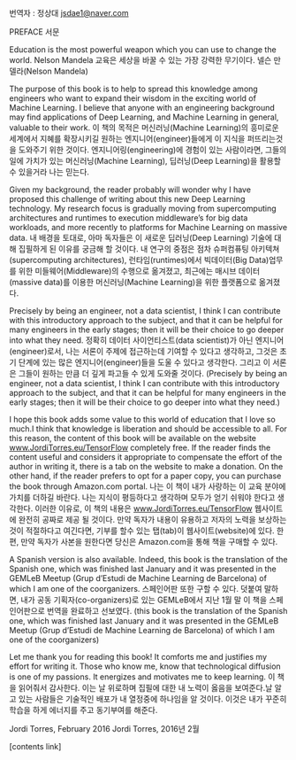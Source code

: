 번역자 : 정상대 jsdae1@naver.com 

PREFACE
서문

Education is the most powerful weapon which you can use to change the world. Nelson Mandela
교육은 세상을 바꿀 수 있는 가장 강력한 무기이다. 넬슨 만델라(Nelson Mandela)

The purpose of this book is to help to spread this knowledge among engineers who want to expand their wisdom in the exciting world of Machine Learning. I believe that anyone with an engineering background may find applications of Deep Learning, and Machine Learning in general, valuable to their work.
이 책의 목적은 머신러닝(Machine Learning)의 흥미로운 세계에서 지혜를 확장시키길 원하는 엔지니어(engineer)들에게 이 지식을 퍼뜨리는것을 도와주기 위한 것이다. 엔지니어링(engineering)에 경험이 있는 사람이라면, 그들의 일에 가치가 있는 머신러닝(Machine Learning), 딥러닝(Deep Learning)을 활용할 수 있을거라 나는 믿는다.

Given my background, the reader probably will wonder why I have proposed this challenge of writing about this new Deep Learning technology. My research focus is gradually moving from supercomputing architectures and runtimes to execution middleware’s for big data workloads, and more recently to platforms for Machine Learning on massive data.
내 배경을 토대로, 아마 독자들은 이 새로운 딥러닝(Deep Learning) 기술에 대해 집필하게 된 이유를 궁금해 할 것이다. 내 연구의 중점은 점차 슈퍼컴퓨팅 아키텍쳐(supercomputing architectures), 런타임(runtimes)에서 빅데이터(Big Data)업무를 위한 미들웨어(Middleware)의 수행으로 옮겨졌고, 최근에는 매시브 데이터(massive data)를 이용한 머신러닝(Machine Learning)을 위한 플랫폼으로 옮겨졌다.	

Precisely by being an engineer, not a data scientist, I think I can contribute with this introductory approach to the subject, and that it can be helpful for many engineers in the early stages; then it will be their choice to go deeper into what they need.
정확히 데이터 사이언티스트(data scientist)가 아닌 엔지니어(engineer)로서, 나는 서론이 주제에 접근하는데 기여할 수 있다고 생각하고, 그것은 초기 단계에 있는 많은 엔지니어(engineer)들을 도울 수 있다고 생각한다. 그리고 이 서론은 그들이 원하는 만큼 더 깊게 파고들 수 있게 도와줄 것이다.
(Precisely by being an engineer, not a data scientist, I think I can contribute with this introductory approach to the subject, and that it can be helpful for many engineers in the early stages; then it will be their choice to go deeper into what they need.)

I hope this book adds some value to this world of education that I love so much.I think that knowledge is liberation and should be accessible to all. For this reason, the content of this book will be available on the website www.JordiTorres.eu/TensorFlow completely free. If the reader finds the content useful and considers it appropriate to compensate the effort of the author in writing it, there is a tab on the website to make a donation. On the other hand, if the reader prefers to opt for a paper copy, you can purchase the book through Amazon.com portal.
나는 이 책이 내가 사랑하는 이 교육 분야에 가치를 더하길 바란다. 나는 지식이 평등하다고 생각하며 모두가 얻기 쉬워야 한다고 생각한다. 이러한 이유로, 이 책의 내용은 www.JordiTorres.eu/TensorFlow 웹사이트에 완전히 공짜로 제공 될 것이다. 만약 독자가 내용이 유용하고 저자의 노력을 보상하는 것이 적절하다고 여긴다면, 기부를 할수 있는 탭(tab)이 웹사이트(website)에 있다. 한편, 만약 독자가 사본을 원한다면 당신은 Amazon.com을 통해 책을 구매할 수 있다.

A Spanish version is also available. Indeed, this book is the translation of the Spanish one, which was finished last January and it was presented in the GEMLeB Meetup (Grup d’Estudi de Machine Learning de Barcelona) of which I am one of the coorganizers.
스페인어판 또한 구할 수 있다.  덧붙여 말하면, 내가 공동 기획자(co-organizers)로 있는 GEMLeB에서 지난 1월 말 이 책을 스페인어판으로 번역을 완료하고 선보였다.
(this book is the translation of the Spanish one, which was finished last January and it was presented in the GEMLeB Meetup (Grup d’Estudi de Machine Learning de Barcelona) of which I am one of the coorganizers)

Let me thank you for reading this book! It comforts me and justifies my effort for writing it. Those who know me, know that technological diffusion is one of my passions. It energizes and motivates me to keep learning.
이 책을 읽어줘서 감사한다. 이는 날 위로하며 집필에 대한 내 노력이 옳음을 보여준다.날 알고 있는 사람들은 기술적인 배포가 내 열정중에 하나임을 알 것이다. 이것은 내가 꾸준히 학습을 하게 에너지를 주고 동기부여를 해준다.

Jordi Torres, February 2016
Jordi Torres, 2016년 2월

[contents link]
